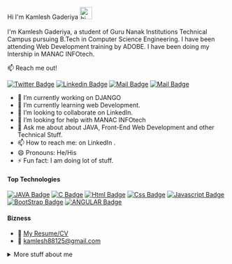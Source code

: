 Hi I'm Kamlesh Gaderiya <img src="https://user-images.githubusercontent.com/1303154/88677602-1635ba80-d120-11ea-84d8-d263ba5fc3c0.gif" width="28px" alt="hi"><br><br>
I'm Kamlesh Gaderiya, a student of Guru Nanak Institutions Technical Campus pursuing B.Tech in Computer Science Engineering. I have been attending Web Development training by ADOBE. I have been doing my Intership in MANAC INFOtech.

:mailbox: Reach me out!

[![Twitter Badge](https://img.shields.io/badge/-@Kamlesh-1ca0f1?style=flat&labelColor=1ca0f1&logo=twitter&logoColor=white&link=https://twitter.com/PalKamlesh34)](https://twitter.com/PalKamlesh34) [![Linkedin Badge](https://img.shields.io/badge/-Kamlesh-0e76a8?style=flat&labelColor=0e76a8&logo=linkedin&logoColor=white)](https://www.linkedin.com/in/kamlesh-gaderiya-703011148/) [![Mail Badge](https://img.shields.io/badge/-@Kamlesh-e84393?style=flat&labelColor=e84393&logo=instagram&logoColor=white)](https://www.instagram.com/kamlesh88125/) [![Mail Badge](https://img.shields.io/badge/-Kamlesh-c0392b?style=flat&labelColor=c0392b&logo=gmail&logoColor=white)](mailto:kamlesh88125@gmail.com)

- 🔭 I’m currently working on DJANGO 
- 🌱 I’m currently learning web Development.
- 👯 I’m looking to collaborate on LinkedIn.
- 🤔 I’m looking for help with MANAC INFOtech
- 💬 Ask me about about JAVA, Front-End Web Development and other Technical Stuff.
- 📫 How to reach me: on LinkedIn .
- 😄 Pronouns: He/His
- ⚡ Fun fact: I am doing lot of stuff.



#### Top Technologies

<!-- TODO: Make technologies links takes you to repositories -->

  [![JAVA Badge](https://img.shields.io/badge/-Java-007acc?style=for-the-badge&labelColor=black&logo=java&logoColor=007acc)](#) [![C Badge](https://img.shields.io/badge/-C-007acc?style=for-the-badge&labelColor=black&logo=C&logoColor=007acc)](#) [![Html Badge](https://img.shields.io/badge/-HTML-007acc?style=for-the-badge&labelColor=black&logo=html&logoColor=007acc)](#) [![Css Badge](https://img.shields.io/badge/-CSS-007acc?style=for-the-badge&labelColor=black&logo=css&logoColor=007acc)](#) [![Javascript Badge](https://img.shields.io/badge/-Javascript-F0DB4F?style=for-the-badge&labelColor=black&logo=javascript&logoColor=F0DB4F)](#) [![BootStrap Badge](https://img.shields.io/badge/-BootStrap-007acc?style=for-the-badge&labelColor=black&logo=bootstrap&logoColor=007acc)](#) [![ANGULAR Badge](https://img.shields.io/badge/ANGULAR-007acc?style=for-the-badge&labelColor=black&logo=angular&logoColor=007acc)](#)


#### Bizness
- :paperclip: [My Resume/CV](https://drive.google.com/file/d/1DvBiOdFaabS33SO_l4jZcPw2066AVYIo/view?usp=sharing)
- :email: kamlesh88125@gmail.com

<details>
<summary>
  More stuff about me
</summary>

<br >

Passionate about learning new technologies and enhancing  the skills. I love to work in group.



#### Coding Stats

<!--START_SECTION:waka-->
```text
TypeScript   5 hrs 41 mins    ████████████████████▓░░░░   40.00 % 
HTML         15 hr 50 mins    ██▒░░░░░░░░░░░░░░░░░░░░░░   90.61 % 
Css          10 hr 20 mins    ██░░░░░░░░░░░░░░░░░░░░░░░   80.63 % 
JavaScript   8 hr  00 mins    ░░░░░░░░░░░░░░░░░░░░░░░░░   70.25 % 
BootStrap     6 hr 30 mins    ░░░░░░░░░░░░░░░░░░░░░░░░░   60.00 % 

<!--END_SECTION:waka-->
```



<img src="https://github-readme-stats.vercel.app/api?username=kamlesh3&&show_icons=true&title_color=ffffff&icon_color=bb2acf&text_color=daf7dc&bg_color=151515"><br><br>

</details>
